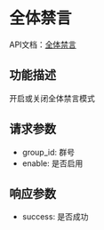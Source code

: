 # 全体禁言

API文档：[全体禁言](https://napcat.apifox.cn/226656802e0.md)

## 功能描述
开启或关闭全体禁言模式

## 请求参数
- group_id: 群号
- enable: 是否启用

## 响应参数
- success: 是否成功

